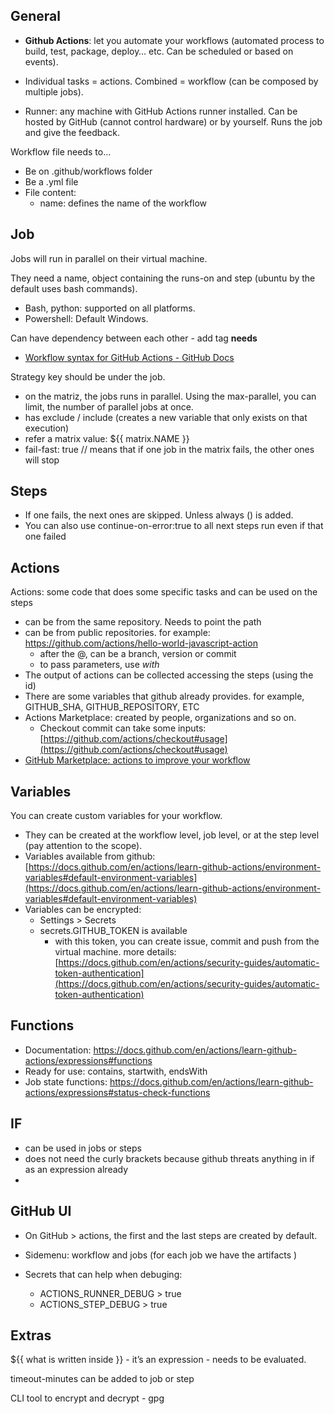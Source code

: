 ## General

- **Github Actions**: let you automate your workflows (automated process to build, test, package, deploy… etc. Can be scheduled or based on events).

- Individual tasks = actions. Combined = workflow (can be composed by multiple jobs).

- Runner: any machine with GitHub Actions runner installed. Can be hosted by GitHub (cannot control hardware) or by yourself. Runs the job and give the feedback.

Workflow file needs to…

- Be on .github/workflows folder
- Be a .yml file
- File content:
  - name: defines the name of the workflow

## Job

Jobs will run in parallel on their virtual machine.

They need a name, object containing the runs-on and step (ubuntu by the default uses bash commands).

- Bash, python: supported on all platforms.
- Powershell: Default Windows.

Can have dependency between each other - add tag **needs**

- [Workflow syntax for GitHub Actions - GitHub Docs](https://docs.github.com/en/actions/using-workflows/workflow-syntax-for-github-actions#jobsjob_idstepsshell)

Strategy key should be under the job.

- on the matriz, the jobs runs in parallel. Using the max-parallel, you can limit, the number of parallel jobs at once.
- has exclude / include (creates a new variable that only exists on that execution)
- refer a matrix value: ${{ matrix.NAME }}
- fail-fast: true // means that if one job in the matrix fails, the other ones will stop

## Steps

- If one fails, the next ones are skipped. Unless always () is added.
- You can also use continue-on-error:true to all next steps run even if that one failed

## Actions

Actions: some code that does some specific tasks and can be used on the steps

- can be from the same repository. Needs to point the path
- can be from public repositories. for example: https://github.com/actions/hello-world-javascript-action
  - after the @, can be a branch, version or commit
  - to pass parameters, use _with_
- The output of actions can be collected accessing the steps (using the id)
- There are some variables that github already provides. for example, GITHUB_SHA, GITHUB_REPOSITORY, ETC
- Actions Marketplace: created by people, organizations and so on.
  - Checkout commit can take some inputs: [https://github.com/actions/checkout#usage](https://github.com/actions/checkout#usage)
- [GitHub Marketplace: actions to improve your workflow](https://github.com/marketplace?type=actions)

## Variables

You can create custom variables for your workflow.

- They can be created at the workflow level, job level, or at the step level (pay attention to the scope).
- Variables available from github: [https://docs.github.com/en/actions/learn-github-actions/environment-variables#default-environment-variables](https://docs.github.com/en/actions/learn-github-actions/environment-variables#default-environment-variables)
- Variables can be encrypted:
  - Settings > Secrets
  - secrets.GITHUB_TOKEN is available
    - with this token, you can create issue, commit and push from the virtual machine. more details: [https://docs.github.com/en/actions/security-guides/automatic-token-authentication](https://docs.github.com/en/actions/security-guides/automatic-token-authentication)

## Functions

- Documentation: https://docs.github.com/en/actions/learn-github-actions/expressions#functions
- Ready for use: contains, startwith, endsWith
- Job state functions: https://docs.github.com/en/actions/learn-github-actions/expressions#status-check-functions

## IF

- can be used in jobs or steps
- does not need the curly brackets because github threats anything in if as an expression already
-

## GitHub UI

- On GitHub > actions, the first and the last steps are created by default.

- Sidemenu: workflow and jobs (for each job we have the artifacts )

- Secrets that can help when debuging:
  - ACTIONS_RUNNER_DEBUG > true
  - ACTIONS_STEP_DEBUG > true

## Extras

${{ what is written inside }} - it’s an expression - needs to be evaluated.

timeout-minutes can be added to job or step

CLI tool to encrypt and decrypt - gpg
